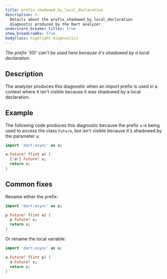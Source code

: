 ```yaml
---
title: prefix_shadowed_by_local_declaration
description: >-
  Details about the prefix_shadowed_by_local_declaration
  diagnostic produced by the Dart analyzer.
underscore_breaker_titles: true
show_breadcrumbs: true
bodyClass: highlight-diagnostics
---
```


_The prefix '{0}' can't be used here because it's shadowed by a local declaration._

## Description

The analyzer produces this diagnostic when an import prefix is used in a
context where it isn't visible because it was shadowed by a local
declaration.

## Example

The following code produces this diagnostic because the prefix `a` is
being used to access the class `Future`, but isn't visible because it's
shadowed by the parameter `a`:

```dart
import 'dart:async' as a;

a.Future? f(int a) {
  [!a!].Future? x;
  return x;
}
```

## Common fixes

Rename either the prefix:

```dart
import 'dart:async' as p;

p.Future? f(int a) {
  p.Future? x;
  return x;
}
```

Or rename the local variable:

```dart
import 'dart:async' as a;

a.Future? f(int p) {
  a.Future? x;
  return x;
}
```
